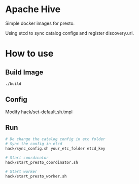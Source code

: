 # Apache Hive

Simple docker images for presto.

Using etcd to sync catalog configs and register discovery.uri.

# How to use

## Build Image

```bash
./build
```

## Config

Modify hack/set-default.sh.tmpl

## Run

```bash
# Do change the catalog config in etc folder
# Sync the config in etcd 
hack/sync_config.sh your_etc_folder etcd_key

# Start coordinator
hack/start_presto_coordinator.sh

# Start worker
hack/start_presto_worker.sh
```
